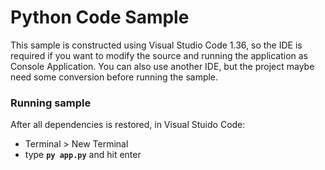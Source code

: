 # Python Code Sample

This sample is constructed using Visual Studio Code 1.36, so the IDE is required if you want to modify the source and running the application as Console Application. You can also use another IDE, but the project maybe need some conversion before running the sample.

### Running sample

After all dependencies is restored, in Visual Stuido Code:
- Terminal > New Terminal
- type <b><code>py app.py</code></b> and hit enter


